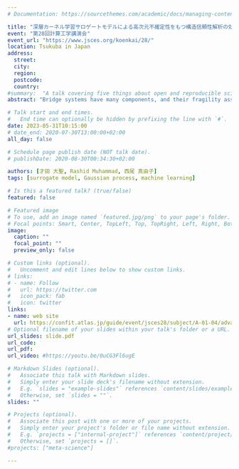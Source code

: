 ```yaml
---
# Documentation: https://sourcethemes.com/academic/docs/managing-content/

title: "深層カーネル学習サロゲートモデルによる高次元不確定性をもつ構造信頼性解析の効率化"
event: "第28回計算工学講演会"
event_url: "https://www.jsces.org/koenkai/28/"
location: Tsukuba in Japan
address:
  street:
  city:
  region:
  postcode:
  country:
#summary:  "A talk covering five things about open and reproducible science that every early career researcher should know. Practical tools are also covered."
abstract: "Bridge systems have many components, and their fragility assessment must consider high-dimensional uncertainties. This study constructed a deep kernel learning (DKL) surrogate model to reduce the computational cost of fragility analysis of bridge systems. A multi-layer perceptron (MLP) was used in the feature extraction part of the DKL to extract features from high-dimensional parameters. In addition, a multi-output kernel was used for the Gaussian process part to consider correlations between outputs. The target structure in the verification is a multi-span curved bridge with seismic isolation bearings. The DKL surrogate model for seismic fragility analysis of this structure was constructed. As a result, the DKL surrogate model can evaluate the fragility of the bridge with a low computational cost. Furthermore, it was shown that the DKL surrogate model could identify which component contributed to the failure of structural system statistically"

# Talk start and end times.
#   End time can optionally be hidden by prefixing the line with `#`.
date: 2023-05-31T10:15:00
# date_end: 2020-07-30T13:00:00+02:00
all_day: false

# Schedule page publish date (NOT talk date).
# publishDate: 2020-08-30T00:34:30+02:00

authors: [才田 大聖, Rashid Muhammad, 西尾 真由子]
tags: [surrogate model, Gaussian process, machine learning]

# Is this a featured talk? (true/false)
featured: false

# Featured image
# To use, add an image named `featured.jpg/png` to your page's folder. 
# Focal points: Smart, Center, TopLeft, Top, TopRight, Left, Right, BottomLeft, Bottom, BottomRight.
image:
  caption: ""
  focal_point: ""
  preview_only: false

# Custom links (optional).
#   Uncomment and edit lines below to show custom links.
# links:
# - name: Follow
#   url: https://twitter.com
#   icon_pack: fab
#   icon: twitter
links:
- name: web site
  url: https://confit.atlas.jp/guide/event/jsces28/subject/A-01-04/advanced
# Optional filename of your slides within your talk's folder or a URL.
url_slides: slide.pdf
url_code:
url_pdf:
url_video: #https://youtu.be/0uCG3Fl6ugE

# Markdown Slides (optional).
#   Associate this talk with Markdown slides.
#   Simply enter your slide deck's filename without extension.
#   E.g. `slides = "example-slides"` references `content/slides/example-slides.md`.
#   Otherwise, set `slides = ""`.
slides: ""

# Projects (optional).
#   Associate this post with one or more of your projects.
#   Simply enter your project's folder or file name without extension.
#   E.g. `projects = ["internal-project"]` references `content/project/deep-learning/index.md`.
#   Otherwise, set `projects = []`.
#projects: ["meta-science"]

---
```

